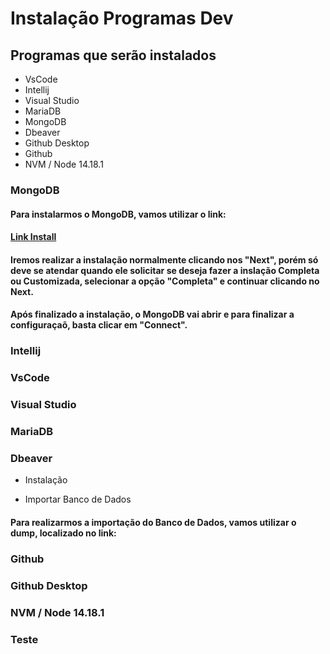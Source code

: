 # Instalação Programas Dev

## Programas que serão instalados

* VsCode
* Intellij
* Visual Studio
* MariaDB
* MongoDB
* Dbeaver
* Github Desktop
* Github
* NVM / Node 14.18.1

### MongoDB

#### Para instalarmos o MongoDB, vamos utilizar o link:
#### [Link Install](https://agapys365-my.sharepoint.com/:u:/g/personal/nicolas_rocha_agapys_com/EYBdIzJ0_5hHtejwxYr_oZMBqwGJ5NAJZTk00g1R1CJ8UA?e=TYcIoe)

#### Iremos realizar a instalação normalmente clicando nos "Next", porém só deve se atendar quando ele solicitar se deseja fazer a inslação Completa ou Customizada, selecionar a opção "Completa" e continuar clicando no Next.

#### Após finalizado a instalação, o MongoDB vai abrir e para finalizar a configuraçaõ, basta clicar em "Connect".

### Intellij

### VsCode

### Visual Studio

### MariaDB

### Dbeaver

* Instalação

* Importar Banco de Dados
 
 #### Para realizarmos a importação do Banco de Dados, vamos utilizar o dump, localizado no link:
 

### Github

### Github Desktop

### NVM / Node 14.18.1

### Teste
